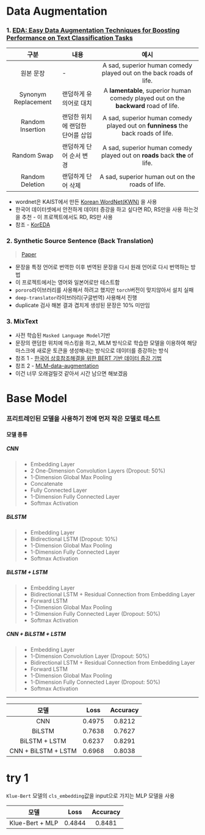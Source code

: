 # Data Augmentation

### 1. [EDA: Easy Data Augmentation Techniques for Boosting Performance on Text Classification Tasks](https://github.com/jasonwei20/eda_nlp)

|구분|내용|예시|
|:---:|---|:---:|
|원본 문장|-|A sad, superior human comedy played out on the back roads of life.|
|Synonym Replacement|랜덤하게 유의어로 대치|A **lamentable**, superior human comedy played out on the **backward** road of life.|
|Random Insertion|랜덤한 위치에 랜덤한 단어를 삽입|A sad, superior human comedy played out on **funniness** the back roads of life.|
|Random Swap|랜덤하게 단어 순서 변경|A sad, superior human comedy played out on **roads** back **the** of life.|
|Random Deletion|랜덤하게 단어 삭제|A sad, superior human out on the roads of life.|

* wordnet은 KAIST에서 만든 [Korean WordNet(KWN)](http://wordnet.kaist.ac.kr/) 을 사용
* 한국어 데이터셋에서 안전하게 데이터 증강을 하고 싶다면 RD, RS만을 사용 하는것을 추천 - 이 프로젝트에서도 RD, RS만 사용
* 참조 - [KorEDA](github.com/catSirup/KorEDA/blob/master/eda.pygithub.com/catSirup/KorEDA/tree/master)

### 2. Synthetic Source Sentence (Back Translation)
> [Paper](https://arxiv.org/pdf/1511.06709.pdf)

* 문장을 특정 언어로 번역한 이후 번역된 문장을 다시 원래 언어로 다시 번역하는 방법
* 이 프로젝트에서는 영어와 일본어로만 테스트함
* `pororo`라이브러리를 사용해서 하려고 했지만 `torch`버전이 맞지않아서 설치 실패
* `deep-translator`라이브러리(구글번역) 사용해서 진행
* duplicate 검사 해본 결과 겹치게 생성된 문장은 10% 미만임

### 3. MixText

* 사전 학습된 `Masked Language Model`기반
* 문장의 랜덤한 위치에 마스킹을 하고, MLM 방식으로 학습한 모델을 이용하여 해당 마스크에 새로운 토큰을 생성해내는 방식으로 데이터를 증강하는 방식
* 참조 1 - [한국어 상호참조해결을 위한 BERT 기반 데이터 증강 기법](https://koreascience.kr/article/CFKO202030060835857.pub?&lang=ko&orgId=sighlt)
* 참조 2 - [MLM-data-augmentation](https://github.com/seoyeon9646/MLM-data-augmentation)
* 이건 너무 오래걸릴것 같아서 시간 남으면 해보겠음


# Base Model

### 프리트레인된 모델을 사용하기 전에 먼저 작은 모델로 테스트

#### 모델 종류

##### CNN
> * Embedding Layer
> * 2 One-Dimension Convolution Layers (Dropout: 50%)
> * 1-Dimension Global Max Pooling
> * Concatenate
> * Fully Connected Layer
> * 1-Dimension Fully Connected Layer
> * Softmax Activation

##### BiLSTM
> * Embedding Layer
> * Bidirectional LSTM (Dropout: 10%)
> * 1-Dimension Global Max Pooling
> * 1-Dimension Fully Connected Layer
> * Softmax Activation

##### BiLSTM + LSTM
> * Embedding Layer
> * Bidirectional LSTM + Residual Connection from Embedding Layer
> * Forward LSTM
> * 1-Dimension Global Max Pooling
> * 1-Dimension Fully Connected Layer (Dropout: 50%)
> * Softmax Activation

##### CNN + BiLSTM + LSTM
> * Embedding Layer
> * 1-Dimension Convolution Layer (Dropout: 50%)
> * Bidirectional LSTM + Residual Connection from Embedding Layer
> * Forward LSTM
> * 1-Dimension Global Max Pooling
> * 1-Dimension Fully Connected Layer (Dropout: 50%)
> * Softmax Activation

--------

|모델|Loss|Accuracy|
|:---:|---|:---:|
|CNN|0.4975|0.8212|
|BiLSTM|0.7638|0.7627|
|BiLSTM + LSTM|0.6237|0.8291|
|CNN + BiLSTM + LSTM|0.6968|0.8038|

# try 1

`Klue-Bert` 모델의 `cls_embedding`값을 input으로 가지는 MLP 모델을 사용

|모델|Loss|Accuracy|
|:---:|---|:---:|
|Klue-Bert + MLP|0.4844|0.8481|
